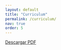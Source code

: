 ```yaml
---
layout: default
title: "Curriculum"
permalink: /curriculum/
nav: true
order: 5
---
```


<!-- Visualizar el PDF -->

<!-- O usar un iframe -->
<object data="{{ 'assets/files/cv.pdf' | relative_url }}" height="100%" width="100%"></object>

<!-- Enlace para descargar el PDF -->
<p><a href="assets/files/cv.pdf" download="javiersainzcv.pdf">Descargar PDF</a></p>
